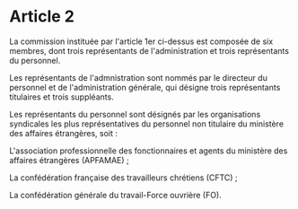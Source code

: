 # Article 2

La commission instituée par l'article 1er ci-dessus est composée de six membres, dont trois représentants de l'administration et trois représentants du personnel.

Les représentants de l'admnistration sont nommés par le directeur du personnel et de l'administration générale, qui désigne trois représentants titulaires et trois suppléants.

Les représentants du personnel sont désignés par les organisations syndicales les plus représentatives du personnel non titulaire du ministère des affaires étrangères, soit :

L'association professionnelle des fonctionnaires et agents du ministère des affaires étrangères (APFAMAE) ;

La confédération française des travailleurs chrétiens (CFTC) ;

La confédération générale du travail-Force ouvrière (FO).
